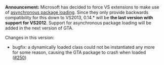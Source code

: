 **Announcement:** Microsoft has decided to force VS extensions to make use of [asynchronous package loading](https://blogs.msdn.microsoft.com/visualstudio/2018/05/16/improving-the-responsiveness-of-critical-scenarios-by-updating-auto-load-behavior-for-extensions/). Since they only provide backwards compatibility for this down to VS2013, 0.14.* will be **the last version with support for VS2012**. Support for asynchronous package loading will be added in the next version of GTA.

Changes in this version:
* bugfix: a dynamically loaded class could not be instantiated any more for some reason, causing the GTA package to crash when loaded ([#250](https://github.com/csoltenborn/GoogleTestAdapter/issues/250))
